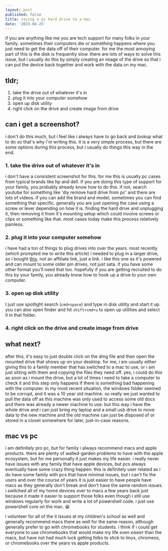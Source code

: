 ```yaml
---
layout: post
published: false
title: saving a pc hard drive to a mac
date: '2023-04-25'
---
```


if you are anything like me you are tech support for many folks in your family. sometimes their computers die or something happens where you just need to get the data off of their computer. for me the most annoying part of this is the disk is frequently slow. there are lots of ways to solve this issue, but i usually do this by simply creating an image of the drive so that i can put the device back together and work with the data on my mac.

## tldr;

1. take the drive out of whatever it's in
2. plug it into your computer somehow
3. open up disk utility
4. right click on the drive and create image from drive

## can i get a screenshot?

i don't do this much, but i feel like i always have to go back and lookup what to do so that's why i'm writing this. it is a very simple process, but there are some options during this process, but i usually do things this way in the end.

### 1. take the drive out of whatever it's in

i don't have a consistent screenshot for this. for me this is usually pc cases from typical brands like hp and dell. if you are doing this type of support for your family, you probably already know how to do this. if not, search youtube for something like 'diy remove hard drive from pc' and there are lots of videos. if you can add the brand and model, sometimes you can find something that specific. generally you are just opening the case using a screw or lever depending on how it is. finding the hard drive and unplugging it, then removing it from it's mounting setup which could involve screws or clips or something like that. *most* cases today make this process relatively painless.

### 2. plug it into your computer somehow

i have had a ton of things to plug drives into over the years. most recently (which prompted me to write this article) i needed to plug in a larger drive, so i bought [this](https://a.co/d/63tuRH3). not an affiliate link, just a link. i like this one as it's powered and can mount to some older pin drives, not just sata. if you have some other format you'll need that too. hopefully if you are getting recruited to do this by your family, you already know how to hook up a drive to your own computer.

### 3. open up disk utility

I just use spotlight search (`cmd+space`) and type in disk utility and start it up. you can also open finder and hit `shift+cmd+u` to open up utilities and select it in that folder.

### 4. right click on the drive and create image from drive


## what next?

after this, it's easy to just double click on the dmg file and then open the mounted drive that shows up on your desktop. for me, i am usually either giving this to a family member that has switched to a mac to use, or i am just sitting with them and copying the files they need off. yes, i could do this as soon as i mount the drive, but a lot of times i need to take a computer to check it and this step only happens if there is something bad happening with the computer. in my most recent situation, the windows folder seemed to be corrupt, and it was a 10 year old machine. so really we just wanted to pull the data off as this machine was only used to access some old docs and there was already a newer machine to use. but this way i have the whole drive and i can just bring my laptop and a small usb drive to move data to the new machine and the old machine can just be disposed of or stored in a closet somewhere for later, just-in-case reasons.

## mac vs pc

i am definitely pro pc, but for family i always recommend macs and apple products. there are plenty of walled-garden problems to have with the apple ecosystem, but for me personally it just makes my life easier. i really never have issues with any family that have apple devices, but pcs always eventually have some crazy thing happen. this is definitely user related as i do have some family with pcs that have minimal issues, but i can't fix the users and over the course of years it is just easier to have people have macs as they generally don't break and don't have the same random issues. i switched all of my home devices over to macs a few years back just because it made it easier to support those folks even though i still use windows regularly for work and write a lot of powershell code. i just use powershell core on the mac. 😀

i volunteer for all of the it issues at my children's school as well and generally recommend macs there as well for the same reason, although generally prefer to go with chromebooks for students. i think if i could get everyone to use chromebooks that would make my life *even easier* than the macs, but have not had much luck getting folks to stick to linux, chromeos, or chromebooks over the years vs apple products.
